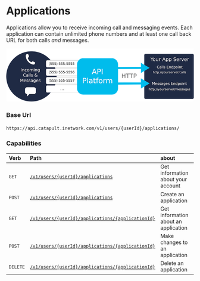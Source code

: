 # Applications
Applications allow you to receive incoming call and messaging events.  Each application can contain unlimited phone numbers and at least one call back URL for both calls _and_ messages.

![application-info](../../images/app-welcome.png)

### Base Url
`https://api.catapult.inetwork.com/v1/users/{userId}/applications/`

### Capabilities

| Verb                               | Path                                                                                    | about                                |
|:-----------------------------------|:----------------------------------------------------------------------------------------|:-------------------------------------|
| <code class="get">GET</code>       | [`/v1/users/{userId}/applications`](getApplications.md)                                 | Get information about your account   |
| <code class="post">POST</code>     | [`/v1/users/{userId}/applications`](postApplications.md)                                | Create an application                |
| <code class="get">GET</code>       | [`/v1/users/{userId}/applications/{applicationId}`](getApplicationsApplicationId.md)    | Get information about an application |
| <code class="post">POST</code>     | [`/v1/users/{userId}/applications/{applicationId}`](postApplicationsApplicationId.md)   | Make changes to an application       |
| <code class="delete">DELETE</code> | [`/v1/users/{userId}/applications/{applicationId}`](deleteApplicationsApplicationId.md) | Delete an application                |
